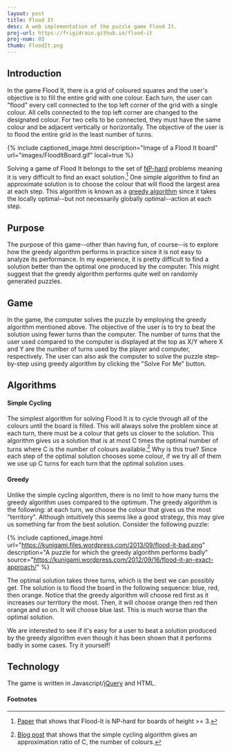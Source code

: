 ```yaml
---
layout: post
title: Flood It
desc: A web implementation of the puzzle game Flood It.
proj-url: https://frigidrain.github.io/flood-it
proj-num: 03
thumb: FloodIt.png
---
```




## Introduction

In the game Flood It, there is a grid of coloured squares and the user's objective is to fill the entire grid with one colour. Each turn, the user can "flood" every cell connected to the top left corner of the grid with a single colour. All cells connected to the top left corner are changed to the designated colour. For two cells to be connected, they must have the same colour and be adjacent vertically or horizontally. The objective of the user is to flood the entire grid in the least number of turns.

{% include captioned_image.html description="Image of a Flood It board" url="images/FloodItBoard.gif" local=true %}

Solving a game of Flood It belongs to the set of [NP-hard](https://en.wikipedia.org/wiki/NP-hardness) problems meaning it is very difficult to find an exact solution.[^1] One simple algorithm to find an approximate solution is to choose the colour that will flood the largest area at each step. This algorithm is known as a [greedy algorithm](https://en.wikipedia.org/wiki/Greedy_algorithm) since it takes the locally optimal--but not necessarily globally optimal--action at each step.

## Purpose

The purpose of this game--other than having fun, of course--is to explore how the greedy algorithm performs in practice since it is not easy to analyze its performance. In my experience, it is pretty difficult to find a solution better than the optimal one produced by the computer. This might suggest that the greedy algorithm performs quite well on randomly generated puzzles.

## Game

In the game, the computer solves the puzzle by employing the greedy algorithm mentioned above. The objective of the user is to try to beat the solution using fewer turns than the computer. The number of turns that the user used compared to the computer is displayed at the top as X/Y where X and Y are the number of turns used by the player and computer, respectively. The user can also ask the computer to solve the puzzle step-by-step using greedy algorithm by clicking the "Solve For Me" button.

## Algorithms

#### Simple Cycling

The simplest algorithm for solving Flood It is to cycle through all of the colours until the board is filled. This will always solve the problem since at each turn, there must be a colour that gets us closer to the solution. This algorithm gives us a solution that is at most C times the optimal number of turns where C is the number of colours available.[^2] Why is this true? Since each step of the optimal solution chooses some colour, if we try all of them we use up C turns for each turn that the optimal solution uses.

#### Greedy

Unlike the simple cycling algorithm, there is no limit to how many turns the greedy algorithm uses compared to the optimum. The greedy algorithm is the following: at each turn, we choose the colour that gives us the most "territory". Although intuitively this seems like a good strategy, this may give us something far from the best solution. Consider the following puzzle:

{% include captioned_image.html url="https://kunigami.files.wordpress.com/2013/09/flood-it-bad.png" description="A puzzle for which the greedy algorithm performs badly" source="https://kunigami.wordpress.com/2012/09/16/flood-it-an-exact-approach/" %}

The optimal solution takes three turns, which is the best we can possibly get. The solution is to flood the board in the following sequence: blue, red, then orange. Notice that the greedy algorithm will choose red first as it increases our territory the most. Then, it will choose orange then red then orange and so on. It will choose blue last. This is much worse than the optimal solution.

We are interested to see if it's easy for a user to beat a solution produced by the greedy algorithm even though it has been shown that it performs badly in some cases. Try it yourself!

## Technology

The game is written in Javascript/[jQuery](https://jquery.com/) and HTML.

#### Footnotes

[^1]:[Paper](http://arxiv.org/abs/1001.4420) that shows that Flood-It is NP-hard for boards of height >= 3.
[^2]:[Blog post](https://kunigami.wordpress.com/2012/09/16/flood-it-an-exact-approach/) that shows that the simple cycling algorithm gives an approximation ratio of C, the number of colours.